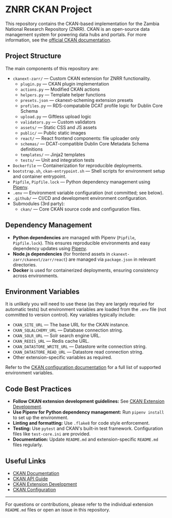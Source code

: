 # ZNRR CKAN Project

This repository contains the CKAN-based implementation for the Zambia National Research Repository (ZNRR). CKAN is an open-source data management system for powering data hubs and portals. For more information, see the [official CKAN documentation](https://docs.ckan.org/en/latest/).

## Project Structure

The main components of this repository are:

- `ckanext-zarr/` — Custom CKAN extension for ZNRR functionality.
  - `plugin.py` — CKAN plugin implementation
  - `actions.py` — Modified CKAN actions
  - `helpers.py` — Template helper functions
  - `presets.json` — ckanext-scheming extension presets
  - `profiles.py` — RDS-compatabile DCAT profile logic for Dublin Core Schema
  - `upload.py` — Giftless upload logic
  - `validators.py` — Custom validators
  - `assets/` — Static CSS and JS assets
  - `public/` — Public static images
  - `react/` — React frontend components: file uploader only
  - `schemas/` — DCAT-compatible Dublin Core Metadata Schema definitions
  - `templates/` — Jinja2 templates
  - `tests/` — Unit and integration tests
- `Dockerfile` — Containerization for reproducible deployments.
- `bootstrap.sh`, `ckan-entrypoint.sh` — Shell scripts for environment setup and container entrypoint.
- `Pipfile`, `Pipfile.lock` — Python dependency management using [Pipenv](https://pipenv.pypa.io/en/latest/).
- `.env` — Environment variable configuration (not committed; see below).
- `.github/` — CI/CD and development environment configuration.
- Submodules (3rd party):
  - `ckan/` — Core CKAN source code and configuration files.

## Dependency Management

- **Python dependencies** are managed with Pipenv (`Pipfile`, `Pipfile.lock`). This ensures reproducible environments and easy dependency updates using [Pipenv](https://pipenv.pypa.io/en/latest/quick_start.html).
- **Node.js dependencies** (for frontend assets in `ckanext-zarr/ckanext/zarr/react`) are managed via `package.json` in relevant directories.
- **Docker** is used for containerized deployments, ensuring consistency across environments.

## Environment Variables

It is unlikely you will need to use these (as they are largely requried for automatic tests) but environment variables are loaded from the `.env` file (not committed to version control). Key variables typically include:

- `CKAN_SITE_URL` — The base URL for the CKAN instance.
- `CKAN_SQLALCHEMY_URL` — Database connection string.
- `CKAN_SOLR_URL` — Solr search engine URL.
- `CKAN_REDIS_URL` — Redis cache URL.
- `CKAN_DATASTORE_WRITE_URL` — Datastore write connection string.
- `CKAN_DATASTORE_READ_URL` — Datastore read connection string.
- Other extension-specific variables as required.

Refer to the [CKAN configuration documentation](https://docs.ckan.org/en/latest/maintaining/configuration.html) for a full list of supported environment variables.

## Code Best Practices

- **Follow CKAN extension development guidelines:** See [CKAN Extension Development](https://docs.ckan.org/en/latest/extensions/index.html).
- **Use Pipenv for Python dependency management:** Run `pipenv install` to set up the environment.
- **Linting and formatting:** Use `.flake8` for code style enforcement.
- **Testing:** Use `pytest` and CKAN's built-in test framework. Configuration files like `test-core.ini` are provided.
- **Documentation:** Update `README.md` and extension-specific `README.md` files regularly.

## Useful Links

- [CKAN Documentation](https://docs.ckan.org/en/latest/)
- [CKAN API Guide](https://docs.ckan.org/en/latest/api/index.html)
- [CKAN Extension Development](https://docs.ckan.org/en/latest/extensions/index.html)
- [CKAN Configuration](https://docs.ckan.org/en/latest/maintaining/configuration.html)

---

For questions or contributions, please refer to the individual extension `README.md` files or open an issue in this repository.
